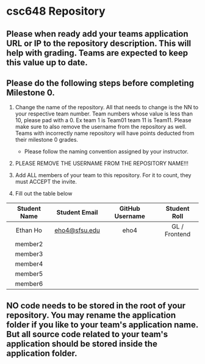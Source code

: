 # csc648 Repository

## Please when ready add your teams application URL or IP to the repository description. This will help with grading. Teams are expected to keep this value up to date.

## Please do the following steps before completing Milestone 0.
1. Change the name of the repository. All that needs to change is the NN to your respective team number. Team numbers whose value is less than 10, please pad with a 0. Ex team 1 is Team01 team 11 is Team11. Please make sure to also remove the username from the repository as well. Teams with incorrectly name repository will have points deducted from their milestone 0 grades.
      - Please follow the naming convention assigned by your instructor.

1. PLEASE REMOVE THE USERNAME FROM THE REPOSITORY NAME!!!

2. Add ALL members of your team to this repository. For it to count, they must ACCEPT the invite.

3. Fill out the table below


| Student Name | Student Email | GitHub Username | Student Roll |
|    :---:     |     :---:     |     :---:       |     :---:    |
| Ethan Ho     | eho4@sfsu.edu | eho4            | GL / Frontend|                  
| member2      |               |                 |              |
| member3      |               |                 |              |
| member4      |               |                 |              |
| member5      |               |                 |              |
| member6      |               |                 |              |

## NO code needs to be stored in the root of your repository. You may rename the application folder if you like to your team's application name. But all source code related to your team's application should be stored inside the application folder.
